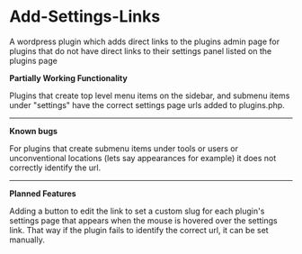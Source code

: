 # Add-Settings-Links

A wordpress plugin which adds direct links to the plugins admin page for plugins that do not have direct links to their settings panel listed on the plugins page

**Partially Working Functionality**

Plugins that create top level menu items on the sidebar, and submenu items under "settings" have the correct settings page urls added to plugins.php.

--------------------------------

**Known bugs** 

For plugins that create submenu items under tools or users or unconventional locations (lets say appearances for example) it does not correctly identify the url.

--------------------------------

**Planned Features**

Adding a button to edit the link to set a custom slug for each plugin's settings page that appears when the mouse is hovered over the settings link. That way if the plugin fails to identify the correct url, it can be set manually.
